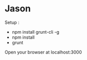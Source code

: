 # Jason

Setup :
- npm install grunt-cli -g
- npm install
- grunt

Open your browser at localhost:3000 

